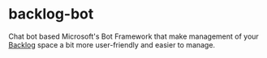 # backlog-bot

Chat bot based Microsoft's Bot Framework that make management of your [Backlog](http://www.backlog.jp/) space a bit more user-friendly and easier to manage.
